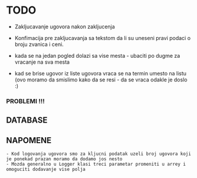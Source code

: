 # TODO

- Zakljucavanje ugovora nakon zakljucenja
- Konfimacija pre zakljucavanja sa tekstom da li su uneseni pravi podaci o broju zvanica i ceni.

- kada se na jedan pogled dolazi sa vise mesta - ubaciti po dugme za vracanje na sva mesta
- kad se brise ugovor iz liste ugovora vraca se na termin umesto na listu (ovo moramo da smislimo kako da se resi - da se vraca odakle je doslo :)

### PROBLEMI !!!

## DATABASE

## NAPOMENE
	- Kod logovanja ugovora smo za kljucni podatak uzeli broj ugovora koji je ponekad prazan moramo da dodamo jos nesto
	- Mozda generalno u Logger klasi treci parametar promeniti u arrey i omoguciti dodavanje vise polja
